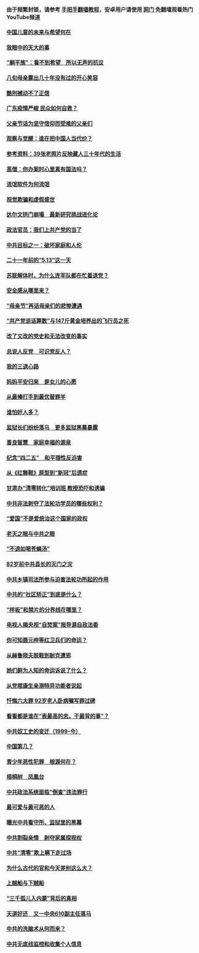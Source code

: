 #### 由于频繁封锁，请参考 [手把手翻墙教程](https://github.com/gfw-breaker/guides/wiki/)，安卓用户请使用 [网门](https://github.com/gfw-breaker/nogfw/blob/master/dl.md?t=07060000) 免翻墙观看热门YouTube频道 

#### [中国儿童的未来与希望何在](../pages/19/427680.md?t=07060000) 

#### [我眼中的天大的事](../pages/19/427619.md?t=07060000) 

#### [“躺平族”：看不到希望　所以无声的抗议](../pages/19/427464.md?t=07060000) 

#### [八旬母亲露出几十年没有过的开心笑容](../pages/19/427429.md?t=07060000) 

#### [酷刑撼动不了正信](../pages/19/427414.md?t=07060000) 

#### [广东疫情严峻 民众如何自救？](../pages/19/427311.md?t=07060000) 

#### [父亲节话为坚守信仰而受难的父亲们](../pages/19/427033.md?t=07060000) 

#### [观察与觉醒：谁在把中国人当代价？](../pages/19/426987.md?t=07060000) 

#### [参考资料：39张老照片反映藏人三十年代的生活](../pages/19/426471.md?t=07060000) 

#### [高僧：你办案时心里真有国法吗？](../pages/19/426530.md?t=07060000) 

#### [流氓软件为何流氓](../pages/19/426531.md?t=07060000) 

#### [视觉欺骗和虚假盛世](../pages/19/426443.md?t=07060000) 

#### [达尔文拱门崩塌　最新研究挑战进化论](../pages/19/426009.md?t=07060000) 

#### [政法官员：我们上共产党的当了](../pages/19/425351.md?t=07060000) 

#### [中共目标之一：破坏家庭和人伦](../pages/19/424454.md?t=07060000) 

#### [二十一年前的“5.13”这一天](../pages/19/424814.md?t=07060000) 

#### [苏联解体时，为什么连军队都在忙着退党？](../pages/19/424335.md?t=07060000) 

#### [安全感从哪里来？](../pages/19/424336.md?t=07060000) 

#### [“母亲节”再话母亲们的悲惨遭遇](../pages/19/424234.md?t=07060000) 

#### [“共产党说话算数”与147斤黄金培养出的飞行员之死](../pages/19/424115.md?t=07060000) 

#### [改了又改的党史和无法改变的事实](../pages/19/424037.md?t=07060000) 

#### [总说人反党　可识党反人？](../pages/19/423820.md?t=07060000) 

#### [我的三退心路](../pages/19/423876.md?t=07060000) 

#### [妈妈平安归来　是女儿的心愿](../pages/19/423947.md?t=07060000) 

#### [从最棒打手到最优替罪羊](../pages/19/423819.md?t=07060000) 

#### [谁怕好人多？](../pages/19/423774.md?t=07060000) 

#### [监狱长们纷纷落马　更多监狱黑幕暴露](../pages/19/423787.md?t=07060000) 

#### [善良智慧　家庭幸福的源泉](../pages/19/423632.md?t=07060000) 

#### [纪念“四二五”　和平理性反迫害](../pages/19/423660.md?t=07060000) 

#### [从《红舞鞋》原型到“新冠”后遗症](../pages/19/423509.md?t=07060000) 

#### [甘肃办“清零转化”培训班 教授恐吓和诱骗](../pages/19/423498.md?t=07060000) 

#### [中共非法剥夺了法轮功学员的哪些权利？](../pages/19/423392.md?t=07060000) 

#### [“爱国”不是爱统治这个国家的政权](../pages/19/423029.md?t=07060000) 

#### [老天之眼与中共之眼](../pages/19/423378.md?t=07060000) 

#### [“不退如喝苍蝇汤”](../pages/19/423287.md?t=07060000) 

#### [82岁前中共县长的灭门之灾](../pages/19/423055.md?t=07060000) 

#### [中共乡镇司法所参与迫害法轮功所起的作用](../pages/19/423064.md?t=07060000) 

#### [中共的“社区矫正”到底是什么？](../pages/19/422870.md?t=07060000) 

#### [“样板”和禁片的分界线在哪里？](../pages/19/422704.md?t=07060000) 

#### [电视人揭央视“自焚案”报导源自政法委](../pages/19/422770.md?t=07060000) 

#### [你可知聂元梓等红卫兵们的命运？](../pages/19/422848.md?t=07060000) 

#### [从赫鲁晓夫脱鞋到耐克遭邪](../pages/19/422826.md?t=07060000) 

#### [她们鲜为人知的命运诉说了什么？](../pages/19/422754.md?t=07060000) 

#### [从党棍康生亲测特异功能者说起](../pages/19/422657.md?t=07060000) 

#### [忏悔六大罪 92岁老人卧病嘱写罪过碑](../pages/19/422750.md?t=07060000) 

#### [看看都是谁在“表最高的忠、干最背的事”？](../pages/19/422703.md?t=07060000) 

#### [中共奴工史的变迁（1999-今）](../pages/19/422656.md?t=07060000) 

#### [中国第几？](../pages/19/422496.md?t=07060000) 

#### [青少年恶性犯罪　根源何在？](../pages/19/422449.md?t=07060000) 

#### [梧桐树　凤凰台](../pages/19/422442.md?t=07060000) 

#### [中共政法系统面临“倒查”违法罪行](../pages/19/422497.md?t=07060000) 

#### [最可爱与最可恶的人](../pages/19/422448.md?t=07060000) 

#### [曝光中共看守所、监狱里的黑幕](../pages/19/422390.md?t=07060000) 

#### [中共割裂亲情　剥夺家属探视权](../pages/19/422364.md?t=07060000) 

#### [中共“清零”欺上瞒下走过场](../pages/19/422306.md?t=07060000) 

#### [为什么古代的官和今天差别这么大？](../pages/19/422228.md?t=07060000) 

#### [上贼船与下贼船](../pages/19/422276.md?t=07060000) 

#### [“三千孤儿入内蒙”背后的真相](../pages/19/422229.md?t=07060000) 

#### [天道好还　又一中央610副主任落马](../pages/19/422155.md?t=07060000) 

#### [中共的洗脑术从何而来？](../pages/19/422154.md?t=07060000) 

#### [中共无底线监控和收集个人信息](../pages/19/422039.md?t=07060000) 

